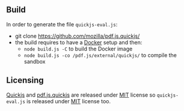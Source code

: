 ## Build

In order to generate the file `quickjs-eval.js`:

- git clone https://github.com/mozilla/pdf.js.quickjs/
- the build requires to have a [Docker](https://www.docker.com/) setup and then:
  - `node build.js -C` to build the Docker image
  - `node build.js -co /pdf.js/external/quickjs/` to compile the sandbox

## Licensing

[Quickjs](https://bellard.org/quickjs/) and
[pdf.js.quickjs](https://github.com/mozilla/pdf.js.quickjs/) are released under
[MIT](https://opensource.org/licenses/MIT) license so `quickjs-eval.js` is
released under [MIT](https://opensource.org/licenses/MIT) license too.
